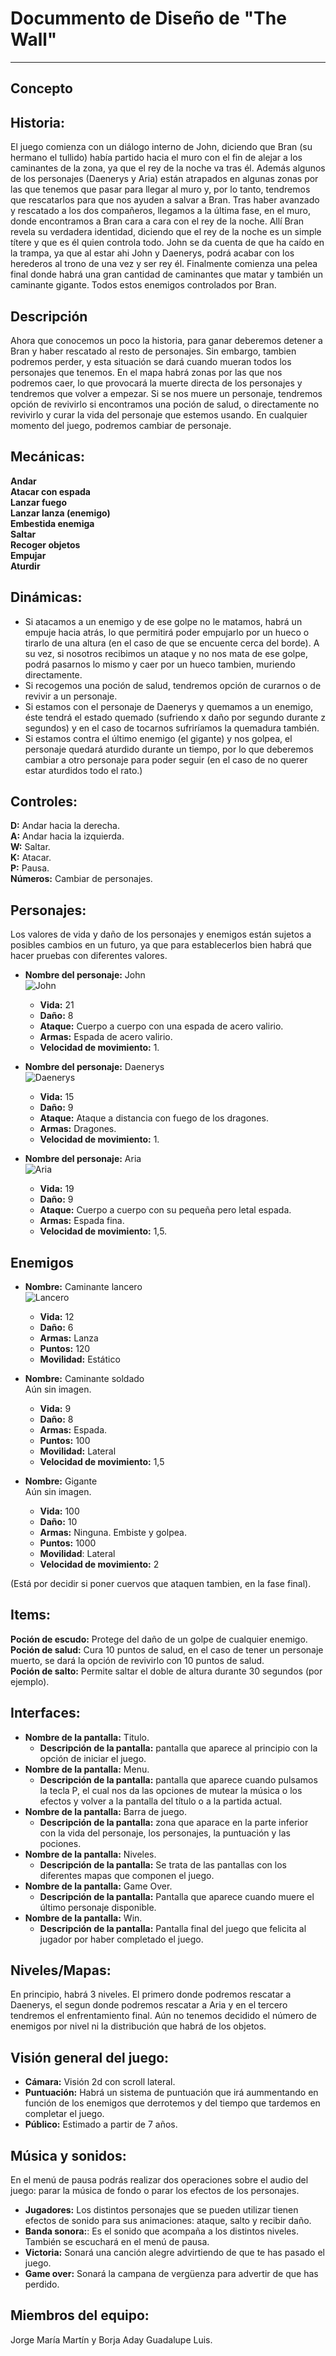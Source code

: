# Docummento de Diseño de "The Wall"
---

## Concepto  

## Historia:
El juego comienza con un diálogo interno de John, diciendo que Bran (su hermano el tullido) había partido hacia el muro con el fin de alejar a los caminantes de la zona, ya que el rey de la noche va tras él. Además algunos de los personajes (Daenerys y Aria) están atrapados en algunas zonas por las que tenemos que pasar para llegar al muro y, por lo tanto, tendremos que rescatarlos para que nos ayuden a salvar a Bran. Tras haber avanzado y rescatado a los dos compañeros, llegamos a la última fase, en el muro, donde encontramos a Bran cara a cara con el rey de la noche. Allí Bran revela su verdadera identidad, diciendo que el rey de la noche es un simple títere y que es él quien controla todo. John se da cuenta de que ha caído en la trampa, ya que al estar ahi John y Daenerys, podrá acabar con los herederos al trono de una vez y ser rey él. Finalmente comienza una pelea final donde habrá una gran cantidad de caminantes que matar y también un caminante gigante. Todos estos enemigos controlados por Bran.  

## Descripción  
Ahora que conocemos un poco la historia, para ganar deberemos detener a Bran y haber rescatado al resto de personajes. Sin embargo, tambien podremos perder, y esta situación se dará cuando mueran todos los personajes que tenemos. En el mapa habrá zonas por las que nos podremos caer, lo que provocará la muerte directa de los personajes y tendremos que volver a empezar. Si se nos muere un personaje, tendremos opción de revivirlo si encontramos una poción de salud, o directamente no revivirlo y curar la vida del personaje que estemos usando. En cualquier momento del juego, podremos cambiar de personaje.

## Mecánicas: 
 
**Andar**  
**Atacar con espada**  
**Lanzar fuego**  
**Lanzar lanza (enemigo)**  
**Embestida enemiga**  
**Saltar**  
**Recoger objetos**   
**Empujar**  
**Aturdir**  

## Dinámicas:  
- Si atacamos a un enemigo y de ese golpe no le matamos, habrá un empuje hacia atrás, lo que permitirá poder empujarlo por un hueco o tirarlo de una altura (en el caso de que se encuente cerca del borde). A su vez, si nosotros recibimos un ataque y no nos mata de ese golpe, podrá pasarnos lo mismo y caer por un hueco tambien, muriendo directamente.
- Si recogemos una poción de salud, tendremos opción de curarnos o de revivir a un personaje.
- Si estamos con el personaje de Daenerys y quemamos a un enemigo, éste tendrá el estado quemado (sufriendo x daño por segundo durante z segundos) y en el caso de tocarnos sufriríamos la quemadura también.
- Si estamos contra el último enemigo (el gigante) y nos golpea, el personaje quedará aturdido durante un tiempo, por lo que deberemos cambiar a otro personaje para poder seguir (en el caso de no querer estar aturdidos todo el rato.)

## Controles:  
**D:** Andar hacia la derecha.  
**A:** Andar hacia la izquierda.  
**W:** Saltar.  
**K:** Atacar.  
**P:** Pausa.  
**Números:** Cambiar de personajes.  


## Personajes:  
Los valores de vida y daño de los personajes y enemigos están sujetos a posibles cambios en un futuro, ya que para establecerlos bien habrá que hacer pruebas con diferentes valores.

- **Nombre del personaje:**  John  
![John](assets/GDD/john.png)  

  - **Vida:** 21  
  - **Daño:** 8  
  - **Ataque:** Cuerpo a cuerpo con una espada de acero valirio.
  - **Armas:** Espada de acero valirio.
  - **Velocidad de movimiento:** 1.  

- **Nombre del personaje:**  Daenerys  
![Daenerys](assets/GDD/daenerys.png)
  - **Vida:** 15  
  - **Daño:** 9  
  - **Ataque:** Ataque a distancia con fuego de los dragones.  
  - **Armas:** Dragones.  
  - **Velocidad de movimiento:** 1.  

- **Nombre del personaje:**  Aria  
![Aria](assets/GDD/aria.png)
  - **Vida:** 19  
  - **Daño:** 9  
  - **Ataque:** Cuerpo a cuerpo con su pequeña pero letal espada.
  - **Armas:** Espada fina.  
  - **Velocidad de movimiento:** 1,5.  

## Enemigos  

- **Nombre:** Caminante lancero  
![Lancero](assets/GDD/lancero.png)
  - **Vida:** 12  
  - **Daño:** 6  
  - **Armas:** Lanza  
  - **Puntos:** 120  
  - **Movilidad:**  Estático

- **Nombre:** Caminante soldado  
Aún sin imagen.
  - **Vida:** 9  
  - **Daño:** 8  
  - **Armas:** Espada.  
  - **Puntos:** 100
  - **Movilidad:**  Lateral
  - **Velocidad de movimiento:** 1,5

- **Nombre:**  Gigante  
Aún sin imagen.
  - **Vida:** 100  
  - **Daño:** 10  
  - **Armas:** Ninguna. Embiste y golpea. 
  - **Puntos:** 1000   
  - **Movilidad**: Lateral
  - **Velocidad de movimiento:** 2

(Está por decidir si poner cuervos que ataquen tambien, en la fase final).

## Items:  
**Poción de escudo:** Protege del daño de un golpe de cualquier enemigo.  
**Poción de salud:** Cura 10 puntos de salud, en el caso de tener un personaje muerto, se dará la opción de revivirlo con 10 puntos de salud.  
**Poción de salto:** Permite saltar el doble de altura durante 30 segundos (por ejemplo).  

## Interfaces:  

- **Nombre de la pantalla:** Titulo.  
  - **Descripción de la pantalla:** pantalla que aparece al principio con la opción de iniciar el juego.  
- **Nombre de la pantalla:** Menu.  
  - **Descripción de la pantalla:** pantalla que aparece cuando pulsamos la tecla P, el cual nos da las opciones de mutear la música o los efectos y volver a la pantalla del título o a la partida actual.
- **Nombre de la pantalla:** Barra de juego.  
  - **Descripción de la pantalla:** zona que aparace en la parte inferior con la vida del personaje, los personajes, la puntuación y las pociones.
- **Nombre de la pantalla:** Niveles.  
  - **Descripción de la pantalla:** Se trata de las pantallas con los diferentes mapas que componen el juego.
- **Nombre de la pantalla:** Game Over.  
  - **Descripción de la pantalla:** Pantalla que aparece cuando muere el último personaje disponible.
- **Nombre de la pantalla:** Win.  
  - **Descripción de la pantalla:** Pantalla final del juego que felicita al jugador por haber completado el juego.

## Niveles/Mapas:  
En principio, habrá 3 niveles. El primero donde podremos rescatar a Daenerys, el segun donde podremos rescatar a Aria y en el tercero tendremos el enfrentamiento final. Aún no tenemos decidido el número de enemigos por nivel ni la distribución que habrá de los objetos.


## Visión general del juego:  

- **Cámara:** Visión 2d con scroll lateral.   
- **Puntuación:** Habrá un  sistema de puntuación que irá aummentando en función de los enemigos que derrotemos y del tiempo que tardemos en completar el juego.   
- **Público:** Estimado a partir de 7 años.  

## Música y sonidos:    

En el menú de pausa podrás realizar dos operaciones sobre el audio del juego: parar la música de fondo o parar los efectos de los personajes.

- **Jugadores:** Los distintos personajes que se pueden utilizar tienen efectos de sonido para sus animaciones: ataque, salto y recibir daño.
- **Banda sonora:**: Es el sonido que acompaña a los distintos niveles. También se escuchará en el menú de pausa.
- **Victoria:** Sonará una canción alegre advirtiendo de que te has pasado el juego.
- **Game over:** Sonará la campana de vergüenza para advertir de que has perdido.

## Miembros del equipo:  
Jorge María Martín y Borja Aday Guadalupe Luis.
